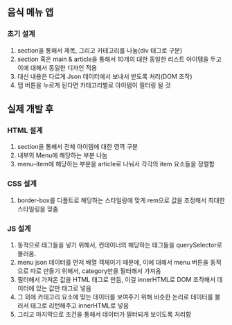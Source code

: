## 음식 메뉴 앱

### 초기 설계
1. section을 통해서 제목, 그리고 카테고리를 나눔(div 태그로 구분)
2. section 혹은 main & article을 통해서 10개의 대한 동일한 리스트 아이템을 두고 이에 대해서 동일한 디자인 적용
3. 대신 내용은 다르게 Json 데이터에서 보내서 받도록 처리(DOM 조작)
4. 탭 버튼을 누르게 된다면 카테고리별로 아이템이 필터링 될 것

## 실제 개발 후

### HTML 설계
1. section을 통해서 전체 아이템에 대한 영역 구분
2. 내부의 Menu에 해당하는 부분 나눔
3. menu-item에 해당하는 부분을 article로 나눠서 각각의 item 요소들을 정렬함

### CSS 설계
1. border-box를 디폴트로 해당하는 스타일링에 맞게 rem으로 값을 조정해서 최대한 스타일링을 맞춤

### JS 설계
1. 동적으로 태그들을 넣기 위해서, 컨테이너의 해당하는 태그들을 querySelector로 불러옴.
2. menu json 데이터를 먼저 배열 객체이기 때문에, 이에 대해서 menu 버튼을 동적으로 따로 만들기 위해서, category만을 필터해서 가져옴
3. 필터해서 가져온 값을 HTML 태그로 만듬, 이걸 innerHTML로 DOM 조작해서 데이터에 있는 값만 태그로 넣음
4. 그 외에 카테고리 요소에 맞는 데이터를 보여주기 위해 비슷한 논리로 데이터를 불러서 태그로 리턴해주고 innerHTML로 넣음
5. 그리고 마지막으로 조건을 통해서 데이터가 필터되게 보이도록 처리함